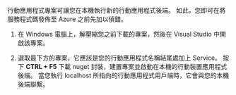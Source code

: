 

行動應用程式專案可讓您在本機執行新的行動應用程式後端。 如此，您即可在將服務程式碼發佈至 Azure 之前先加以偵錯。

1. 在 Windows 電腦上，解壓縮您之前下載的專案，然後在 Visual Studio 中開啟該專案。

2. 選取最下方的專案，它應該是您的行動應用程式名稱結尾處加上 Service。 按下 **CTRL + F5** 下載 nuget 封裝，建置專案並啟動在本機的行動裝置應用程式後端。 當您執行 localhost 所指向的行動應用程式用戶端時，它會與您的本機後端聯繫。 


